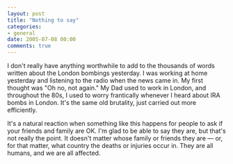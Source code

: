 ```yaml
---
layout: post
title: "Nothing to say"
categories:
- general
date: 2005-07-08 00:00
comments: true
---
```


<p>I don't really have anything worthwhile to add to the thousands of words written about the London bombings yesterday. I was working at home yesterday and listening to the radio when the news came in. My first thought was "Oh no, not again." My Dad used to work in London, and throughout the 80s, I used to worry frantically whenever I heard about IRA bombs in London. It's the same old brutality, just carried out more efficiently.</p>

<p>It's a natural reaction when something like this happens for people to ask if your friends and family are OK. I'm glad to be able to say they are, but that's not really the point. It doesn't matter whose family or friends they are &mdash; or, for that matter, what country the deaths or injuries occur in. They are all humans, and we are all affected.</p>



